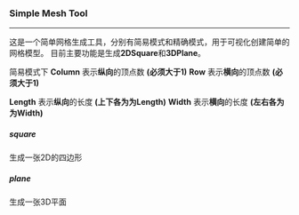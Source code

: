 ### Simple Mesh Tool
---
这是一个简单网格生成工具，分别有简易模式和精确模式，用于可视化创建简单的网格模型。
目前主要功能是生成**2DSquare**和**3DPlane**。

简易模式下 
**Column** 表示**纵向**的顶点数 **(必须大于1)**
**Row** 表示**横向**的顶点数 **(必须大于1)**

**Length** 表示**纵向**的长度 **(上下各为为Length)**
**Width** 表示**横向**的长度 **(左右各为为Width)**

##### square

生成一张2D的四边形

##### plane

生成一张3D平面
